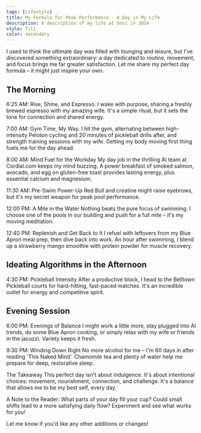 ```yaml
---
tags: [Lifestyle]
title: My Formula for Peak Performance - A Day in My Life
description: A description of my life at Onni in 2024
style: fill
color: secondary
---
```


I used to think the ultimate day was filled with lounging and leisure, but I've discovered something extraordinary: a day dedicated to routine, movement, and focus brings me far greater satisfaction. Let me share my perfect day formula – it might just inspire your own.

## The Morning

6:25 AM: Rise, Shine, and Espresso.
I wake with purpose, sharing a freshly brewed espresso with my amazing wife. It's a simple ritual, but it sets the tone for connection and shared energy.

7:00 AM: Gym Time, My Way.
I hit the gym, alternating between high-intensity Peloton cycling and 20 minutes of pickleball drills after, and strength training sessions with my wife. Getting my body moving first thing fuels me for the day ahead.

8:00 AM:  Mind Fuel for the Workday
My day job in the thrilling AI team at Cordial.com keeps my mind buzzing. A power breakfast of smoked salmon, avocado, and egg on gluten-free toast provides lasting energy, plus essential calcium and magnesium.

11:30 AM: Pre-Swim Power-Up
Red Bull and creatine might raise eyebrows, but it's my secret weapon for peak pool performance.

12:00 PM: A Mile in the Water
Nothing beats the pure focus of swimming. I choose one of the pools in our building and push for a full mile – it's my moving meditation.

12:40 PM: Replenish and Get Back to It
I refuel with leftovers from my Blue Apron meal prep, then dive back into work. An hour after swimming, I blend up a strawberry mango smoothie with protein powder for muscle recovery.

## Ideating Algorithms in the Afternoon

4:30 PM: Pickleball Intensity
After a productive block, I head to the Belltown Pickleball courts for hard-hitting, fast-paced matches. It's an incredible outlet for energy and competitive spirit.

## Evening Session

6:00 PM: Evenings of Balance
I might work a little more, stay plugged into AI trends, do some Blue Apron cooking, or simply relax with my wife or friends in the jacuzzi. Variety keeps it fresh.

9:30 PM: Winding Down Right
No more alcohol for me – I'm 60 days in after reading 'This Naked Mind'. Chamomile tea and plenty of water help me prepare for deep, restorative sleep.

The Takeaway
This perfect day isn't about indulgence. It's about intentional choices: movement, nourishment, connection, and challenge. It's a balance that allows me to be my best self, every day.

A Note to the Reader: What parts of your day fill your cup? Could small shifts lead to a more satisfying daily flow? Experiment and see what works for you!

Let me know if you'd like any other additions or changes!